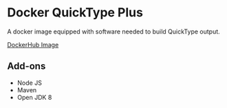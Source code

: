 # Docker QuickType Plus

A docker image equipped with software needed to build QuickType output.

[DockerHub Image](https://hub.docker.com/r/germanp173/protoc-plus)

## Add-ons

- Node JS
- Maven
- Open JDK 8
